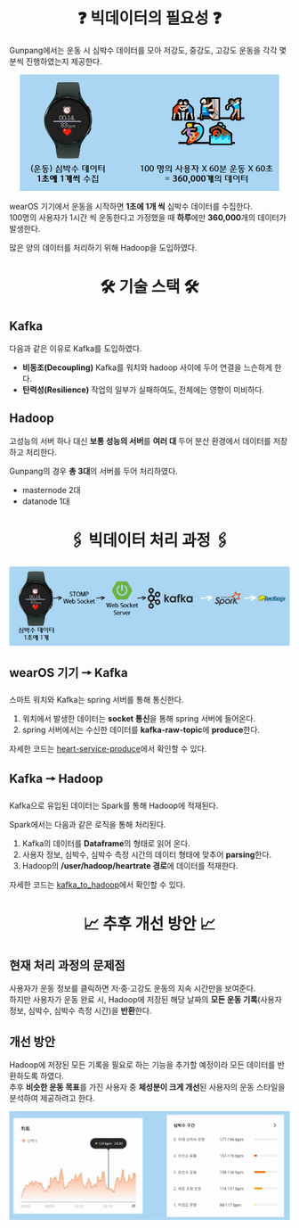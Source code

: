 <div align="center">
    <h1>❓ 빅데이터의 필요성 ❓</h1>
</div> 

Gunpang에서는 운동 시 심박수 데이터를 모아 저강도, 중강도, 고강도 운동을 각각 몇 분씩 진행하였는지 제공한다.

<div align="center">
    <img src="./image/the_need_of_bigdata_processing.png" alt="빅데이터 도입의 필요성"/>
</div>

wearOS 기기에서 운동을 시작하면 **1초에 1개 씩** 심박수 데이터를 수집한다. <br/>
100명의 사용자가 1시간 씩 운동한다고 가정했을 때 **하루**에만 **360,000**개의 데이터가 발생한다.

많은 양의 데이터를 처리하기 위해 Hadoop을 도입하였다.


<div align="center">
    <h1>🛠️ 기술 스택 🛠️</h1>
</div> 

## Kafka
다음과 같은 이유로 Kafka를 도입하였다.

- **비동조(Decoupling)**
Kafka를 워치와 hadoop 사이에 두어 연결을 느슨하게 한다.
- **탄력성(Resilience)**
작업의 일부가 실패하여도, 전체에는 영향이 미비하다.

## Hadoop
고성능의 서버 하나 대신 **보통 성능의 서버**를 **여러 대** 두어 분산 환경에서 데이터를 저장하고 처리한다.

Gunpang의 경우 **총 3대**의 서버를 두어 처리하였다.
- masternode 2대
- datanode 1대



<div align="center">
    <h1>🖇️ 빅데이터 처리 과정 🖇️</h1>
</div> 

<div align="center">
    <img src="./image/bigdata_pipeline.png" alt="빅데이터 파이프라인"/>
</div>

## wearOS 기기 🠖 Kafka
스마트 워치와 Kafka는 spring 서버를 통해 통신한다.

1. 워치에서 발생한 데이터는 **socket 통신**을 통해 spring 서버에 들어온다.
2. spring 서버에서는 수신한 데이터를 **kafka-raw-topic**에 **produce**한다.

자세한 코드는 [heart-service-produce](https://github.com/Gunpang-galaxy/gunpang-bigdata/tree/master/heart-service-produce)에서 확인할 수 있다.

## Kafka 🠖 Hadoop
Kafka으로 유입된 데이터는 Spark를 통해 Hadoop에 적재된다.

Spark에서는 다음과 같은 로직을 통해 처리된다.
1. Kafka의 데이터를 **Dataframe**의 형태로 읽어 온다.
2. 사용자 정보, 심박수, 심박수 측정 시간의 데이터 형태에 맞추어 **parsing**한다.
3. Hadoop의 **/user/hadoop/heartrate 경로**에 데이터를 적재한다.

자세한 코드는 [kafka_to_hadoop](https://github.com/Gunpang-galaxy/gunpang-bigdata/blob/master/kafka_to_hadoop.py)에서 확인할 수 있다.

<div align="center">
    <h1>📈 추후 개선 방안 📈</h1>
</div> 

## 현재 처리 과정의 문제점
사용자가 운동 정보를 클릭하면 저·중·고강도 운동의 지속 시간만을 보여준다. <br/>
하지만 사용자가 운동 완료 시, Hadoop에 저장된 해당 날짜의 **모든 운동 기록**(사용자 정보, 심박수, 심박수 측정 시간)을 **반환**한다.




## 개선 방안
Hadoop에 저장된 모든 기록을 필요로 하는 기능을 추가할 예정이라 모든 데이터를 반환하도록 하였다. <br/>
추후 **비슷한 운동 목표**를 가진 사용자 중 **체성분이 크게 개선**된 사용자의 운동 스타일을 분석하여 제공하려고 한다.

<div align="center">
    <img src="./image/improvement_plan.png" alt="빅데이터 파이프라인"/>
</div>